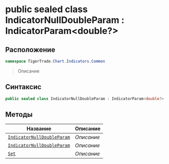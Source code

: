 
# public sealed class IndicatorNullDoubleParam : IndicatorParam<double?>
## Расположение
```csharp
namespace TigerTrade.Chart.Indicators.Common
```



> Описание

## Синтаксис
```csharp
public sealed class IndicatorNullDoubleParam : IndicatorParam<double?>
```


## Методы
| Название | Описание |
| --- | --- |
| [`IndicatorNullDoubleParam`](./IndicatorNullDoubleParam.cs/Методы/IndicatorNullDoubleParam.md) | *Описание* |
| [`IndicatorNullDoubleParam`](./IndicatorNullDoubleParam.cs/Методы/IndicatorNullDoubleParam.md) | *Описание* |
| [`Set`](./IndicatorNullDoubleParam.cs/Методы/Set.md) | *Описание* |



